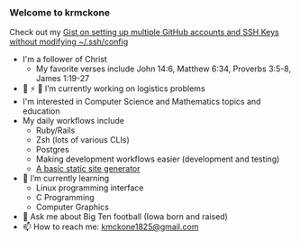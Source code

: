 ### Welcome to krmckone

<!--
**krmckone/krmckone** is a ✨ _special_ ✨ repository because its `README.md` (this file) appears on your GitHub profile.
-->

Check out my [Gist on setting up multiple GitHub accounts and SSH Keys without modifying ~/.ssh/config](https://gist.github.com/krmckone/6f9429b97fe9735a2ab43b3b31049944)

- I'm a follower of Christ
   * My favorite verses include John 14:6, Matthew 6:34, Proverbs 3:5-8, James 1:19-27
- 🔭 ⚡ 🚚 I’m currently working on logistics problems
- I'm interested in Computer Science and Mathematics topics and education
- My daily workflows include
    * Ruby/Rails
    * Zsh (lots of various CLIs)
    * Postgres
    * Making development workflows easier (development and testing)
    * [A basic static site generator](https://github.com/krmckone/lk-site)
- 🌱 I’m currently learning
  * Linux programming interface
  * C Programming
  * Computer Graphics
- 💬 Ask me about Big Ten football (Iowa born and raised)
- 📫 How to reach me: kmckone1825@gmail.com
